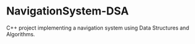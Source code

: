 # NavigationSystem-DSA
C++ project implementing a navigation system using Data Structures and Algorithms.
